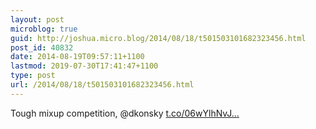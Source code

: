 ```yaml
---
layout: post
microblog: true
guid: http://joshua.micro.blog/2014/08/18/t501503101682323456.html
post_id: 40832
date: 2014-08-19T09:57:11+1100
lastmod: 2019-07-30T17:41:47+1100
type: post
url: /2014/08/18/t501503101682323456.html
---
```

Tough mixup competition, @dkonsky [t.co/06wYlhNvJ...](http://t.co/06wYlhNvJw)
